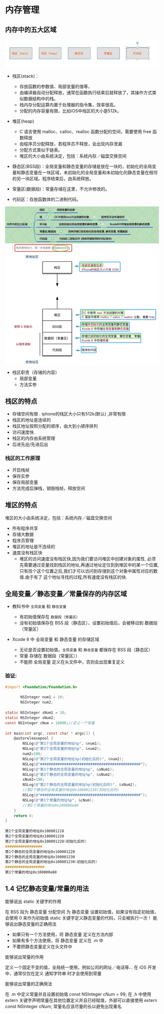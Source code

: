 # 内存管理

## 内存中的五大区域
![](/assets/内存管理1.png)
- 栈区(stack)：
    - 存放函数的参数值、局部变量的值等，
    - 由编译器自动分配释放，通常在函数执行结束后就释放了，其操作方式类似数据结构中的栈。
    - 栈内存分配运算内置于处理器的指令集，效率很高。
    - 分配的内存容量有限，比如iOS中栈区的大小是512k。
- 堆区(heap)
    - C 语言使用 malloc、calloc、realloc 函数分配的空间，需要使用 free 函数释放
    - 由程序员分配释放，若程序员不释放，会出现内存泄漏
    - 分配方式类似于链表。
    - 堆区的大小由系统决定，包括：系统内存／磁盘交换空间
    
- 静态区(BSS段)：全局变量和静态变量的存储是放在一块的，初始化的全局变量和静态变量在一块区域，未初始化的全局变量和未初始化的静态变量在相邻的另一块区域。程序结束后，由系统释放。
- 常量区(数据段)：常量存储在这里，不允许修改的。
- 代码区：存放函数体的二进制代码。

![](/assets/内存管理2.jpg)
![](/assets/内存管理3.jpg)


- 栈区职责（存储的内容）
    - 局部变量
    - 方法实参
    
## 栈区的特点
- 存储空间有限 . iphone的栈区大小只有512k(默认) ,非常有限
- 栈区的地址是连续的 
- 栈区地址按照分配的顺序，由大到小顺序排列
- 访问速度快.
- 栈区的内存由系统管理
- 后进先出/先进后出
### 栈区的工作原理
- 开启栈帧
- 保存实参
- 保存局部变量
- 方法完成后弹栈，销毁栈帧，释放空间

## 堆区的特点
堆区的大小由系统决定，包括：系统内存／磁盘交换空间
- 所有程序共享
- 存储大数据
- 程序员管理
- 堆区的地址是不连续的
- 速度没有栈区快
    - 堆区的访问速度没有栈区快,因为我们要访问堆区中创建对象的属性, 必须先需要通过变量找到栈区的地址,再通过地址定位到到堆区中的某一个位置, 只有找个这个位置之后,我们才可以访问到存储到这个对象中属性对应的数值.由于有了 这个地址寻找的过程,所有速度没有栈区的快.

## 全局变量／静态变量／常量保存的内存区域

- 教科书中 `全局变量` 和 `静态变量`
    - 有初始值保存在 `数据段（常量区）`
    - 没有初始值保存在 BSS 段（静态区），设置初始值后，会被移动到 数据段（常量区）

- Xcode 8 中 全局变量 和 静态变量 的存储区域
    - 无论是否设置初始值，`全局变量` 和 `静态变量` 都保存在 BSS 段（静态区）
    - 常量 存储在 数据段（常量区））
    - 不能把 全局变量 定义在头文件中，否则会出现重复定义 
    
### 验证:
```objectivec
#import <Foundation/Foundation.h>

       NSInteger num1 = 10;
       NSInteger num2;

static NSInteger sNum1 = 10;
static NSInteger sNum2;
const NSInteger cNum = 10000;//定义一个常量

int main(int argc, const char * argv[]) {
    @autoreleasepool {
        NSLog(@"第1个全局变量的地址%p", &num1);
        NSLog(@"第2个全局变量的地址%p", &num2);
        num2=100;
        NSLog(@"第2个全局变量的地址%p(初始化后的)", &num2);
        NSLog(@"##############################################");
        NSLog(@"第1个静态的全局变量的地址%p", &sNum1);
        NSLog(@"第2个静态的全局变量的地址%p", &sNum2);
        sNum2=100;
        NSLog(@"第2个静态的全局变量的地址%p(初始化后的)", &sNum2);
        //第2个静态的全局变量的地址0x100001230(初始化后的)
        NSLog(@"##############################################");
        NSLog(@"第1个常量的地址%p", &cNum); 
        //第1个常量的地址0x100000e88
    }
    return 0;
}

第1个全局变量的地址0x100001218
第2个全局变量的地址0x100001228
第2个全局变量的地址0x100001228(初始化后的)
#################
第1个静态的全局变量的地址0x100001220
第2个静态的全局变量的地址0x100001230
第2个静态的全局变量的地址0x100001230(初始化后的)
##################
第1个常量的地址0x100000e88
```
## 1.4 记忆静态变量/常量的用法
能够说出 static 关键字的作用

在 BSS 段为 静态变量 分配空间
为 静态变量 设置初始值，如果没有指定初始值，会使用 0 来作为初始值
static 关键字定义静态变量的代码，只会被执行一次！
能够说出静态变量的正确用法
* 如果只有一个方法使用，将 静态变量 定义在方法内部
* 如果有多个方法使用，将 静态变量 定义在 .m 中
* 不要把静态变量定义在头文件中

能够说出常量的作用

定义一个固定不变的值，全局统一使用，例如公司的网址／电话等...
在 iOS 开发中，通常仅仅在定义 通知字符串 时才会使用到常量

能够说出常量的正确用法

在 .m 中定义常量并且设置初始值
const NSInteger cNum = 99;
在 .h 中使用 extern 关键字声明常量在其他位置定义并且已经赋值，外部可以直接使用
extern const NSInteger cNum;
常量名应该尽量的长以避免出现重名